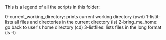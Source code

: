 This is a legend of all the scripts in this folder: 

0-current_working_directory: prints current working directory (pwd)
1-listit: lists all files and directories in the current directory (ls)
2-bring_me_home: go back to user's home directory (cd)
3-listfiles: lists files in the long format (ls -l)
